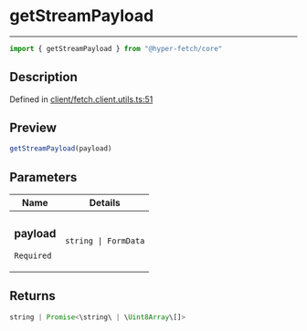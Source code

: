 

# getStreamPayload

<div class="api-docs__separator">

---

</div><div class="api-docs__import">

```ts
import { getStreamPayload } from "@hyper-fetch/core"
```

</div><div class="api-docs__section">

## Description

</div><div class="api-docs__description"><span class="api-docs__do-not-parse">



</span></div><p class="api-docs__definition">

Defined in [client/fetch.client.utils.ts:51](https://github.com/BetterTyped/hyper-fetch/blob/3fe127e9/packages/core/src/client/fetch.client.utils.ts#L51)

</p><div class="api-docs__section">

## Preview

</div><div class="api-docs__preview fn">

```ts
getStreamPayload(payload)
```

</div><div class="api-docs__section">

## Parameters

</div><div class="api-docs__parameters"><table><thead><tr><th>Name</th><th>Details</th></tr></thead><tbody><tr param-data="payload"><td class="api-docs__param-name required">

### payload 

`Required`

</td><td class="api-docs__param-type">

`string | FormData`

</td></tr></tbody></table></div><div class="api-docs__section">

## Returns

</div><div class="api-docs__returns">

```ts
string | Promise<\string\ | \Uint8Array\[]>
```

</div>
